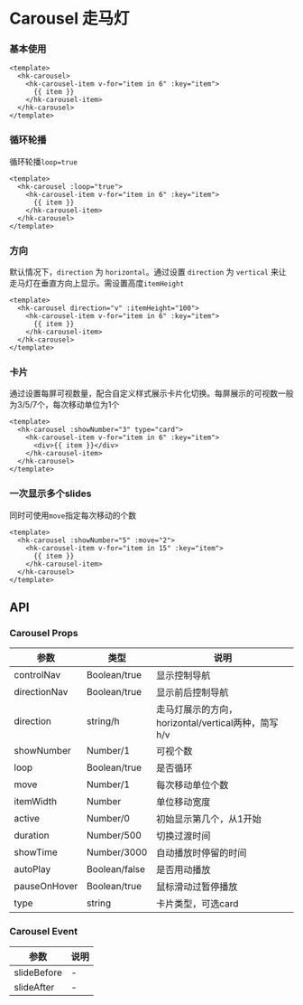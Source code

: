 # Carousel 走马灯

### 基本使用

```vue demo
<template>
  <hk-carousel>
    <hk-carousel-item v-for="item in 6" :key="item">
      {{ item }}
    </hk-carousel-item>
  </hk-carousel>
</template>

```

### 循环轮播

循环轮播`loop=true`

```vue demo
<template>
  <hk-carousel :loop="true">
    <hk-carousel-item v-for="item in 6" :key="item">
      {{ item }}
    </hk-carousel-item>
  </hk-carousel>
</template>

```

### 方向

默认情况下，`direction` 为 `horizontal`。通过设置 `direction` 为 `vertical` 来让走马灯在垂直方向上显示。需设置高度`itemHeight`

```vue demo
<template>
  <hk-carousel direction="v" :itemHeight="100">
    <hk-carousel-item v-for="item in 6" :key="item">
      {{ item }}
    </hk-carousel-item>
  </hk-carousel>
</template>

```

### 卡片

通过设置每屏可视数量，配合自定义样式展示卡片化切换。每屏展示的可视数一般为3/5/7个，每次移动单位为1个

```vue demo
<template>
  <hk-carousel :showNumber="3" type="card">
    <hk-carousel-item v-for="item in 6" :key="item">
      <div>{{ item }}</div>
    </hk-carousel-item>
  </hk-carousel>
</template>

```

### 一次显示多个slides

同时可使用`move`指定每次移动的个数

```vue demo
<template>
  <hk-carousel :showNumber="5" :move="2">
    <hk-carousel-item v-for="item in 15" :key="item">
      {{ item }}
    </hk-carousel-item>
  </hk-carousel>
</template>

```

## API

### Carousel Props

|参数|类型|说明|
|----------|--------------|--------|
|controlNav     | Boolean/true    |显示控制导航|
|directionNav   | Boolean/true    |显示前后控制导航|
|direction      | string/h        |走马灯展示的方向，horizontal/vertical两种，简写h/v|
|showNumber     | Number/1        |可视个数|
|loop           | Boolean/true    |是否循环|
|move           | Number/1        |每次移动单位个数|
|itemWidth      | Number          |单位移动宽度|
|active         | Number/0        |初始显示第几个，从1开始|
|duration       | Number/500      |切换过渡时间|
|showTime       | Number/3000     |自动播放时停留的时间|
|autoPlay       | Boolean/false   |是否用动播放|
|pauseOnHover   | Boolean/true    |鼠标滑动过暂停播放|
|type           | string          |卡片类型，可选card|

### Carousel Event

|参数|说明|
|----------|-------|
|slideBefore          | -|
|slideAfter           | -|
